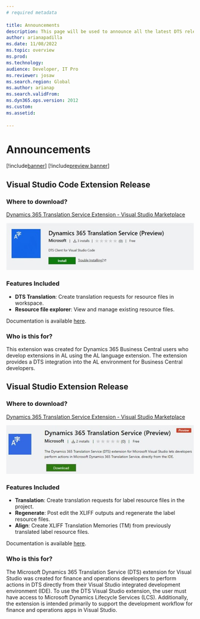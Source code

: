 ```yaml
---
# required metadata

title: Announcements
description: This page will be used to announce all the latest DTS releases to the users
author: arianapadilla
ms.date: 11/08/2022
ms.topic: overview
ms.prod: 
ms.technology: 
audience: Developer, IT Pro
ms.reviewer: josaw
ms.search.region: Global
ms.author: arianap
ms.search.validFrom: 
ms.dyn365.ops.version: 2012
ms.custom:
ms.assetid:

---
```


# Announcements

[!include[banner](../includes/banner.md)]
[!include[preview banner](../includes/preview-banner.md)]

## Visual Studio Code Extension Release

### Where to download? 

[Dynamics 365 Translation Service Extension - Visual Studio Marketplace]([https://marketplace.visualstudio.com/](https://nam06.safelinks.protection.outlook.com/?url=https%3A%2F%2Fmarketplace.visualstudio.com%2Fitems%3FitemName%3Ddts-publisher.dts-vsc&data=05%7C01%7Carianap%40microsoft.com%7C2fcbec5426ce46f2a75108da4ad19678%7C72f988bf86f141af91ab2d7cd011db47%7C1%7C0%7C637904561304230329%7CUnknown%7CTWFpbGZsb3d8eyJWIjoiMC4wLjAwMDAiLCJQIjoiV2luMzIiLCJBTiI6Ik1haWwiLCJXVCI6Mn0%3D%7C3000%7C%7C%7C&sdata=bGNyOcGpLtlt%2Fs0D2LyoF3DyiOkipWHj0qbe1Mzep6g%3D&reserved=0))

![Visual Studio Code Extension Download](./media/dts-vscode-extension1.jpg)


### Features Included

- **DTS Translation**: Create translation requests for resource files in workspace.
- **Resource file explorer**: View and manage existing resource files.

Documentation is available [here](https://nam06.safelinks.protection.outlook.com/?url=https%3A%2F%2Fdocs.microsoft.com%2Fen-us%2Fdynamics365%2Ffin-ops-core%2Fdev-itpro%2Flifecycle-services%2Fdts-vscode-doc&data=05%7C01%7Carianap%40microsoft.com%7C2fcbec5426ce46f2a75108da4ad19678%7C72f988bf86f141af91ab2d7cd011db47%7C1%7C0%7C637904561304230329%7CUnknown%7CTWFpbGZsb3d8eyJWIjoiMC4wLjAwMDAiLCJQIjoiV2luMzIiLCJBTiI6Ik1haWwiLCJXVCI6Mn0%3D%7C3000%7C%7C%7C&sdata=gkEl5PNldkEKdv9HVzggN8ij62%2B7AK99uoBJtYX%2BNj4%3D&reserved=0).

### Who is this for? 

This extension was created for Dynamics 365 Business Central users who develop extensions in AL using the AL language extension. The extension provides a DTS integration into the AL environment for Business Central developers.



## Visual Studio Extension Release

### Where to download? 

[Dynamics 365 Translation Service Extension - Visual Studio Marketplace](https://nam06.safelinks.protection.outlook.com/?url=https%3A%2F%2Fmarketplace.visualstudio.com%2Fitems%3FitemName%3Ddts-publisher.dts-vs-ext%26ssr%3Dfalse%23overview&data=05%7C01%7Carianap%40microsoft.com%7C86fbe9e548d84f345ab708da5478d62b%7C72f988bf86f141af91ab2d7cd011db47%7C1%7C0%7C637915175207697758%7CUnknown%7CTWFpbGZsb3d8eyJWIjoiMC4wLjAwMDAiLCJQIjoiV2luMzIiLCJBTiI6Ik1haWwiLCJXVCI6Mn0%3D%7C3000%7C%7C%7C&sdata=2GyaUhBDFpbrZQdoBawScYNAuj4sJUZojM63zN9JdA4%3D&reserved=0)

![Visual Studio Extension Download](./media/dts-vs-extension1.jpg)

### Features Included

- **Translation**: Create translation requests for label resource files in the project.
- **Regenerate**: Post edit the XLIFF outputs and regenerate the label resource files.
- **Align**: Create XLIFF Translation Memories (TM) from previously translated label resource files.

Documentation is available [here](https://nam06.safelinks.protection.outlook.com/?url=https%3A%2F%2Fdocs.microsoft.com%2Fen-us%2Fdynamics365%2Ffin-ops-core%2Fdev-itpro%2Flifecycle-services%2Fdts-visual-studio&data=05%7C01%7Carianap%40microsoft.com%7C86fbe9e548d84f345ab708da5478d62b%7C72f988bf86f141af91ab2d7cd011db47%7C1%7C0%7C637915175207697758%7CUnknown%7CTWFpbGZsb3d8eyJWIjoiMC4wLjAwMDAiLCJQIjoiV2luMzIiLCJBTiI6Ik1haWwiLCJXVCI6Mn0%3D%7C3000%7C%7C%7C&sdata=%2FH4%2B2xHeV3ma5iz5vg7zY7cJpnKCpGFNCVJCGL3bvTY%3D&reserved=0).

### Who is this for? 

The Microsoft Dynamics 365 Translation Service (DTS) extension for Visual Studio was created for finance and operations developers to perform actions in DTS directly from their Visual Studio integrated development environment (IDE). To use the DTS Visual Studio extension, the user must have access to Microsoft Dynamics Lifecycle Services (LCS). Additionally, the extension is intended primarily to support the development workflow for finance and operations apps in Visual Studio.


